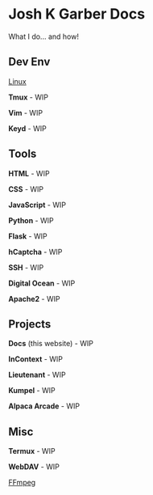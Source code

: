 # Josh K Garber Docs

What I do... and how!

## Dev Env

[Linux](posts/linux)

**Tmux** - WIP

**Vim** - WIP

**Keyd** - WIP

## Tools

**HTML** - WIP

**CSS** - WIP

**JavaScript** - WIP

**Python** - WIP

**Flask** - WIP

**hCaptcha** - WIP

**SSH** - WIP

**Digital Ocean** - WIP

**Apache2** - WIP 

## Projects

**Docs** (this website) - WIP

**InContext** - WIP

**Lieutenant** - WIP

**Kumpel** - WIP

**Alpaca Arcade** - WIP

## Misc

**Termux** - WIP

**WebDAV** - WIP

[FFmpeg](posts/happiness/ffmpeg)

